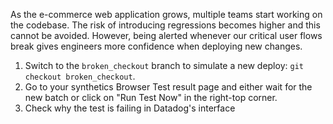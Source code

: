 As the e-commerce web application grows, multiple teams start working on the codebase. The risk of introducing regressions becomes higher and this cannot be avoided. However, being alerted whenever our critical user flows break gives engineers more confidence when deploying new changes.

1. Switch to the `broken_checkout` branch to simulate a new deploy: `git checkout broken_checkout`.
2. Go to your synthetics Browser Test result page and either wait for the new batch or click on "Run Test Now" in the right-top corner.
3. Check why the test is failing in Datadog's interface